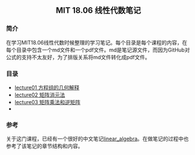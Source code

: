## <p align='center'>MIT 18.06 线性代数笔记</p>

### 简介

在学习MIT18.06线性代数时候整理的学习笔记。每个目录是每个课程的内容，在每个目录中包含一个md文件和一个pdf文件。md是笔记源文件，而因为GitHub对公式的支持不太友好，为了排版关系将md文件转化成pdf文件。

### 目录

- [lecture01 方程组的几何解释](./lecture01/Lecture01.pdf)
- [lecture02 矩阵消元法](./lecture02/lecture02.pdf)
- [lecture03 矩阵乘法和逆矩阵](./lecture03/lecture03.pdf)
- 





### 参考

关于这门课程，已经有一个很好的中文笔记[linear_algebra](https://linalg.apachecn.org/#/)。在做笔记的过程中也参考了该笔记的章节结构和内容。